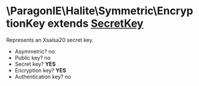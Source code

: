 # \ParagonIE\Halite\Symmetric\EncryptionKey extends [SecretKey](SecretKey.md)

Represents an Xsalsa20 secret key.

* Asymmetric? no
* Public key? no
* Secret key? **YES**
* Encryption key? **YES**
* Authentication key? no
